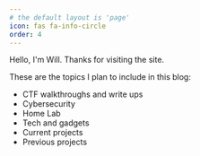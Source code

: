 ```yaml
---
# the default layout is 'page'
icon: fas fa-info-circle
order: 4
---
```


Hello, I'm Will. Thanks for visiting the site.


These are the topics I plan to include in this blog:
- CTF walkthroughs and write ups
- Cybersecurity 
- Home Lab
- Tech and gadgets
- Current projects
- Previous projects
